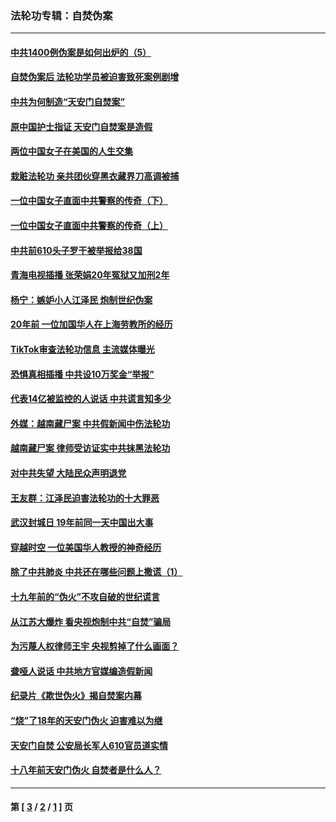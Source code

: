 ### 法轮功专辑：自焚伪案
---
#### [中共1400例伪案是如何出炉的（5）](../../pages/nf5562/n13226831.md?03160430) 
#### [自焚伪案后 法轮功学员被迫害致死案例剧增](../../pages/nf5562/n13190600.md?03160430) 
#### [中共为何制造“天安门自焚案”](../../pages/nf5562/n13183270.md?03160430) 
#### [原中国护士指证 天安门自焚案是造假](../../pages/nf5562/n13172289.md?03160430) 
#### [两位中国女子在美国的人生交集](../../pages/nf5562/n13156138.md?03160430) 
#### [栽赃法轮功 亲共团伙穿黑衣藏界刀高调被捕](../../pages/nf5562/n13073780.md?03160430) 
#### [一位中国女子直面中共警察的传奇（下）](../../pages/nf5562/n12989706.md?03160430) 
#### [一位中国女子直面中共警察的传奇（上）](../../pages/nf5562/n12985072.md?03160430) 
#### [中共前610头子罗干被举报给38国](../../pages/nf5562/n12975419.md?03160430) 
#### [青海电视插播 张荣娟20年冤狱又加刑2年](../../pages/nf5562/n12738166.md?03160430) 
#### [杨宁：嫉妒小人江泽民 炮制世纪伪案](../../pages/nf5562/n12724108.md?03160430) 
#### [20年前 一位加国华人在上海劳教所的经历](../../pages/nf5562/n12707932.md?03160430) 
#### [TikTok审查法轮功信息 主流媒体曝光](../../pages/nf5562/n12362336.md?03160430) 
#### [恐惧真相插播 中共设10万奖金“举报”](../../pages/nf5562/n12306396.md?03160430) 
#### [代表14亿被监控的人说话 中共谎言知多少](../../pages/nf5562/n12297484.md?03160430) 
#### [外媒：越南藏尸案 中共假新闻中伤法轮功](../../pages/nf5562/n12264411.md?03160430) 
#### [越南藏尸案 律师受访证实中共抹黑法轮功](../../pages/nf5562/n12261878.md?03160430) 
#### [对中共失望 大陆民众声明退党](../../pages/nf5562/n12187315.md?03160430) 
#### [王友群：江泽民迫害法轮功的十大罪恶](../../pages/nf5562/n12169074.md?03160430) 
#### [武汉封城日 19年前同一天中国出大事](../../pages/nf5562/n12150901.md?03160430) 
#### [穿越时空  一位美国华人教授的神奇经历](../../pages/nf5562/n12097460.md?03160430) 
#### [除了中共肺炎 中共还在哪些问题上撒谎（1）](../../pages/nf5562/n11955770.md?03160430) 
#### [十九年前的“伪火”不攻自破的世纪谎言](../../pages/nf5562/n11813238.md?03160430) 
#### [从江苏大爆炸 看央视炮制中共“自焚”骗局](../../pages/nf5562/n11140275.md?03160430) 
#### [为污蔑人权律师王宇 央视剪掉了什么画面？](../../pages/nf5562/n11130142.md?03160430) 
#### [聋哑人说话 中共地方官媒编造假新闻](../../pages/nf5562/n11006067.md?03160430) 
#### [纪录片《欺世伪火》揭自焚案内幕](../../pages/nf5562/n11002664.md?03160430) 
#### [“烧”了18年的天安门伪火 迫害难以为继](../../pages/nf5562/n10996660.md?03160430) 
#### [天安门自焚 公安局长军人610官员道实情](../../pages/nf5562/n10997098.md?03160430) 
#### [十八年前天安门伪火 自焚者是什么人？](../../pages/nf5562/n10996556.md?03160430) 

---
#### 第 [ [3](./3.md?03160430) / [2](./2.md?03160430) / [1](./1.md?03160430) ] 页
